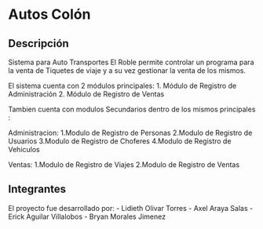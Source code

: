 # Autos Colón

## Descripción
Sistema para Auto Transportes El Roble permite controlar un programa para la venta de Tiquetes de viaje y a su vez gestionar la venta de los mismos.

El sistema cuenta con 2 módulos principales:
	1. Módulo de Registro de Administración
	2. Módulo de Registro de Ventas

Tambien cuenta con modulos Secundarios dentro de los mismos principales :

Administracion:
	1.Modulo de Registro de Personas
	2.Modulo de Registro de Usuarios
	3.Modulo de Registro de Choferes
	4.Modulo de Registro de Vehiculos

Ventas:
	1.Modulo de Registro de Viajes
	2.Modulo de Registro de Ventas

## Integrantes
El proyecto fue desarrollado por:
	- Lidieth Olivar Torres
	- Axel Araya Salas
	- Erick Aguilar Villalobos
	- Bryan Morales Jimenez
